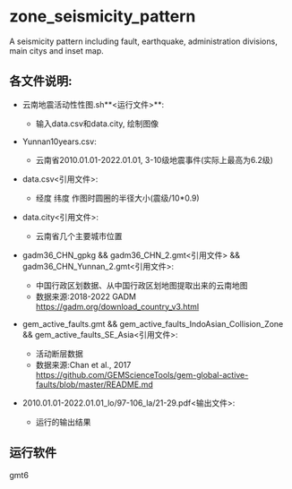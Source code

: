 # zone_seismicity_pattern
A seismicity pattern including fault, earthquake, administration divisions, main citys and inset map.

## 各文件说明:
* 云南地震活动性性图.sh**<运行文件>**:	
 	+ 输入data.csv和data.city, 绘制图像

* Yunnan10years.csv:
	+ 云南省2010.01.01-2022.01.01, 3-10级地震事件(实际上最高为6.2级)

* data.csv<引用文件>:
    + 经度 纬度 作图时圆圈的半径大小(震级/10*0.9)

* data.city<引用文件>:
    + 云南省几个主要城市位置


* gadm36_CHN_gpkg && gadm36_CHN_2.gmt<引用文件> && gadm36_CHN_Yunnan_2.gmt<引用文件>:
    + 中国行政区划数据、从中国行政区划地图提取出来的云南地图
    + 数据来源:2018-2022 GADM https://gadm.org/download_country_v3.html

* gem_active_faults.gmt && gem_active_faults_IndoAsian_Collision_Zone && gem_active_faults_SE_Asia<引用文件>:
    + 活动断层数据
    + 数据来源:Chan et al., 2017 https://github.com/GEMScienceTools/gem-global-active-faults/blob/master/README.md


* 2010.01.01-2022.01.01_lo/97-106_la/21-29.pdf<输出文件>:
    + 运行的输出结果
## 运行软件
gmt6
